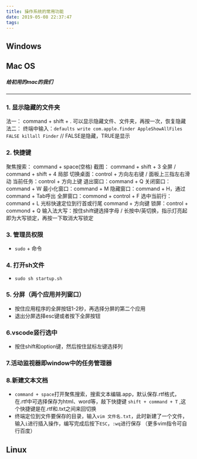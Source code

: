 ```yaml
---
title: 操作系统的常用功能
date: 2019-05-08 22:37:47
tags:
---
```



## Windows

## Mac OS

##### 给初用的mac的我们
---
### 1. 显示隐藏的文件夹
法一： command + shift + .  可以显示隐藏文件、文件夹，再按一次，恢复隐藏
法二： 终端中输入：`defaults write com.apple.finder AppleShowAllFiles FALSE killall Finder`      // FALSE是隐藏，TRUE是显示
### 2. 快捷键
聚焦搜索： command + space(空格)
截图： command + shift + 3 全屏 / command + shift + 4 局部 
切换桌面：control + 方向左右键 / 面板上三指左右滑动
当前任务：control + 方向上键
退出窗口：command + Q
关闭窗口：command + W
最小化窗口：command + M
隐藏窗口：command + H，通过command + Tab呼出
全屏窗口：commond + control + F
选中当前行：command + L
光标快速定位到行首或行尾 command + 方向键
锁屏：control + commond + Q
输入法大写：按住shift键选择字母 / 长按中/英切换，指示灯亮起即为大写锁定，再按一下取消大写锁定 
### 3. 管理员权限
- `sudo` + 命令
### 4. 打开sh文件
- `sudo sh startup.sh`
### 5. 分屏（两个应用并列窗口）
- 按住应用程序的全屏按钮1-2秒，再选择分屏的第二个应用
- 退出分屏选择esc键或者按下全屏按钮

### 6.vscode竖行选中
- 按住shift和option键，然后按住鼠标左键选择列

### 7.活动监视器即window中的任务管理器

### 8.新建文本文档
- `command + space`打开聚焦搜索，搜索文本编辑.app，默认保存.rtf格式，在.rtf中可选择保存为html、word等，敲下快捷键 `shift + command + T` ,这个快捷键是在.rtf和.txt之间来回切换
- 终端定位到文件要保存的目录，输入`vim 文件名.txt`，此时新建了一个文件，输入`i`进行插入操作，编写完成后按下`ESC`，`:wq`进行保存 （更多vim指令可自行百度）

## Linux